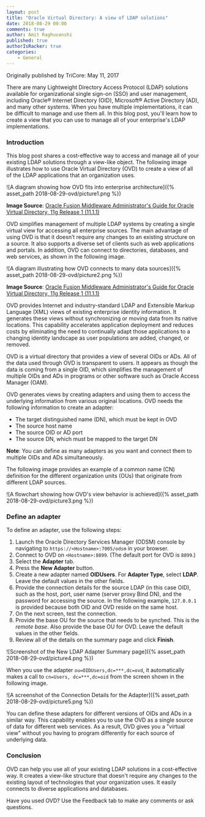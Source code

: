 ```yaml
---
layout: post
title: "Oracle Virtual Directory: A view of LDAP solutions"
date: 2018-08-29 00:00
comments: true
author: Amit Raghuvanshi
published: true
authorIsRacker: true
categories:
    - General
---
```


Originally published by TriCore: May 11, 2017

There are many Lightweight Directory Access Protocol (LDAP) solutions
available for organizational single sign-on (SSO) and user management,
including Oracle&reg; Internet Directory (OID), Microsoft&reg; Active Directory
(AD), and many other systems. When you have multiple implementations, it can
be difficult to manage and use them all. In this blog post, you'll learn how
to create a view that you can use to manage all of your enterprise's LDAP
implementations.

<!-- more -->


### Introduction

This blog post shares a cost-effective way to access and
manage all of your existing LDAP solutions through a view-like object. The
following image illustrates how to use Oracle Virtual Directory (OVD) to
create a view of all of the LDAP applications that an organization uses.

![A diagram showing how OVD fits into enterprise
architecture]({% asset_path 2018-08-29-ovd/picture1.png %})

**Image Source**: [Oracle Fusion Middleware Administrator's Guide for Oracle
Virtual Directory, 11g Release 1
(11.1.1)](https://docs.oracle.com/cd/E25178_01/oid.1111/e10046/und_ovd.htm)

OVD simplifies management of multiple LDAP systems by creating a single
virtual view for accessing all enterprise sources. The main advantage of using
OVD is that it doesn’t require any changes to an existing structure on a
source. It also supports a diverse set of clients such as web applications and
portals. In addition, OVD can connect to directories, databases, and web
services, as shown in the following image.

![A diagram illustrating how OVD connects to many data
sources]({% asset_path 2018-08-29-ovd/picture2.png %})

**Image Source**: [Oracle Fusion Middleware Administrator's Guide for Oracle
Virtual Directory, 11g Release 1
(11.1.1)](https://docs.oracle.com/cd/E25178_01/oid.1111/e10046/und_ovd.htm)

OVD provides Internet and industry-standard LDAP and Extensible Markup
Language (XML) views of existing enterprise identity information. It generates
these views without synchronizing or moving data from its native locations.
This capability accelerates application deployment and reduces costs by
eliminating the need to continually adapt those applications to a changing
identity landscape as user populations are added, changed, or removed.

OVD is a virtual directory that provides a view of several OIDs or ADs. All of
the data used through OVD is transparent to users. It appears as though the
data is coming from a single OID, which simplifies the management of multiple
OIDs and ADs in programs or other software such as Oracle Access Manager (OAM).

OVD generates views by creating adapters and using them to access the
underlying information from various original locations. OVD needs the
following information to create an adapter:

- The target distinguished name (DN), which must be kept in OVD
- The source host name
- The source OID or AD port
- The source DN, which must be mapped to the target DN

**Note**: You can define as many adapters as you want and connect them to
multiple OIDs and ADs simultaneously.

The following image provides an example of a common name (CN) definition for
the different organization units (OUs) that originate from different
LDAP sources.

![A flowchart showing how OVD's view behavior is
achieved]({% asset_path 2018-08-29-ovd/picture3.png %})

### Define an adapter

To define an adapter, use the following steps:

1. Launch the Oracle Directory Services Manager (ODSM) console by navigating
   to  `https://<Hostname>:7005/odsm` in your browser.
2. Connect to OVD on `<Hostname>:8899`. (The default port for OVD is `8899`.)
3. Select the **Adapter** tab.
4. Press the **New Adapter** button.
5. Create a new adapter named **OIDUsers**. For **Adapter Type**, select
   **LDAP**. Leave the default values in the other fields.
6. Provide the connection details for the source LDAP (in this case OID), such
   as the host, port, user name (server proxy Bind DN), and the password for
   accessing the source. In the following example, `127.0.0.1` is provided
   because both OID and OVD reside on the same host.
7. On the next screen, test the connection.
8. Provide the base OU for the source that needs to be synched. This is the
   *remote base*. Also provide the base OU for OVD. Leave the default values
   in the other fields.
9. Review all of the details on the summary page and click **Finish**.

![Screenshot of the New LDAP Adapter Summary
page]({% asset_path 2018-08-29-ovd/picture4.png %})

When you use the adapter `ou=OIDUsers,dc=***,dc=ovd`, it automatically makes a
call to `cn=Users, dc=***,dc=oid` from the screen shown in the following image.

![A screenshot of the Connection Details for the
Adapter]({% asset_path 2018-08-29-ovd/picture5.png %})

You can define these adapters for different versions of OIDs and ADs in a
similar way. This capability enables you to use the OVD as a single source of
data for different web services. As a result, OVD gives you a "virtual view"
without you having to program differently for each source of underlying data.

### Conclusion

OVD can help you use all of your existing LDAP solutions in a cost-effective
way. It creates a view-like structure that doesn't require any changes to the
existing layout of technologies that your organization uses. It easily connects
to diverse applications and databases.

Have you used OVD? Use the Feedback tab to make any comments or ask questions.
